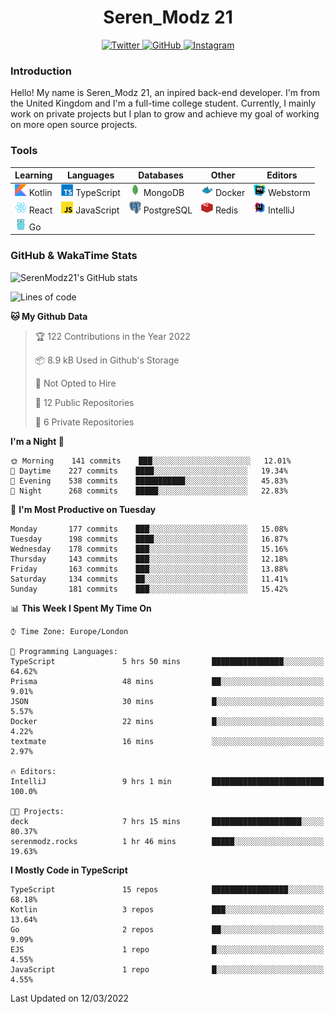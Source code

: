 <div align="center">
  <h1>Seren_Modz 21</h1>
  <a href="https://twitter.com/SerenModz21">
    <img alt="Twitter" src="https://img.shields.io/badge/twitter%20-%231DA1F2.svg?&style=for-the-badge&logo=Twitter&logoColor=white">
  </a>
  <a href="https://github.com/SerenModz21">
    <img alt="GitHub" src="https://img.shields.io/badge/github%20-%23121011.svg?&style=for-the-badge&logo=github&logoColor=white">
  </a>
  <a href="https://www.instagram.com/serenmodz21">
    <img alt="Instagram" src="https://img.shields.io/badge/instagram%20-%23E4405F.svg?&style=for-the-badge&logo=Instagram&logoColor=white">
  </a>
</div>

### Introduction

Hello! My name is Seren_Modz 21, an inpired back-end developer. I'm from the United Kingdom and I'm a full-time college student. Currently, I mainly work on private projects but I plan to grow and achieve my goal of working on more open source projects. 

### Tools

 **Learning**                                        | **Languages**                                               | **Databases**                                               | **Other**                                           | **Editors**                                                  
-----------------------------------------------------|-------------------------------------------------------------|-------------------------------------------------------------|-----------------------------------------------------|--------------------------------------------------------------
 <img width="19px" src="./assets/kotlin.svg"> Kotlin | <img width="19px" src="./assets/typescript.svg"> TypeScript | <img width="19px" src="./assets/mongodb.svg"> MongoDB       | <img width="19px" src="./assets/docker.svg"> Docker | <img width="19px" src="./assets/webstorm.svg"> Webstorm      
 <img width="19px" src="./assets/react.svg"> React   | <img width="19px" src="./assets/javascript.svg"> JavaScript | <img width="19px" src="./assets/postgresql.svg"> PostgreSQL | <img width="19px" src="./assets/redis.svg"> Redis   | <img width="19px" src="./assets/intellij-idea.svg"> IntelliJ
 <img width="19px" src="./assets/go.svg"> Go         |                                                             |                                                             |                                                     |                                                                                                               

### GitHub & WakaTime Stats

![SerenModz21's GitHub stats](https://github-readme-stats.vercel.app/api?username=SerenModz21&show_icons=true&theme=dark)

<!--START_SECTION:waka-->
![Lines of code](https://img.shields.io/badge/From%20Hello%20World%20I%27ve%20Written-41192%20lines%20of%20code-blue)

**🐱 My Github Data** 

> 🏆 122 Contributions in the Year 2022
 > 
> 📦 8.9 kB Used in Github's Storage 
 > 
> 🚫 Not Opted to Hire
 > 
> 📜 12 Public Repositories 
 > 
> 🔑 6 Private Repositories  
 > 
**I'm a Night 🦉** 

```text
🌞 Morning    141 commits    ███░░░░░░░░░░░░░░░░░░░░░░   12.01% 
🌆 Daytime    227 commits    ████░░░░░░░░░░░░░░░░░░░░░   19.34% 
🌃 Evening    538 commits    ███████████░░░░░░░░░░░░░░   45.83% 
🌙 Night      268 commits    █████░░░░░░░░░░░░░░░░░░░░   22.83%

```
📅 **I'm Most Productive on Tuesday** 

```text
Monday       177 commits    ███░░░░░░░░░░░░░░░░░░░░░░   15.08% 
Tuesday      198 commits    ████░░░░░░░░░░░░░░░░░░░░░   16.87% 
Wednesday    178 commits    ███░░░░░░░░░░░░░░░░░░░░░░   15.16% 
Thursday     143 commits    ███░░░░░░░░░░░░░░░░░░░░░░   12.18% 
Friday       163 commits    ███░░░░░░░░░░░░░░░░░░░░░░   13.88% 
Saturday     134 commits    ██░░░░░░░░░░░░░░░░░░░░░░░   11.41% 
Sunday       181 commits    ███░░░░░░░░░░░░░░░░░░░░░░   15.42%

```


📊 **This Week I Spent My Time On** 

```text
⌚︎ Time Zone: Europe/London

💬 Programming Languages: 
TypeScript               5 hrs 50 mins       ████████████████░░░░░░░░░   64.62% 
Prisma                   48 mins             ██░░░░░░░░░░░░░░░░░░░░░░░   9.01% 
JSON                     30 mins             █░░░░░░░░░░░░░░░░░░░░░░░░   5.57% 
Docker                   22 mins             █░░░░░░░░░░░░░░░░░░░░░░░░   4.22% 
textmate                 16 mins             ░░░░░░░░░░░░░░░░░░░░░░░░░   2.97%

🔥 Editors: 
IntelliJ                 9 hrs 1 min         █████████████████████████   100.0%

🐱‍💻 Projects: 
deck                     7 hrs 15 mins       ████████████████████░░░░░   80.37% 
serenmodz.rocks          1 hr 46 mins        █████░░░░░░░░░░░░░░░░░░░░   19.63%

```

**I Mostly Code in TypeScript** 

```text
TypeScript               15 repos            █████████████████░░░░░░░░   68.18% 
Kotlin                   3 repos             ███░░░░░░░░░░░░░░░░░░░░░░   13.64% 
Go                       2 repos             ██░░░░░░░░░░░░░░░░░░░░░░░   9.09% 
EJS                      1 repo              █░░░░░░░░░░░░░░░░░░░░░░░░   4.55% 
JavaScript               1 repo              █░░░░░░░░░░░░░░░░░░░░░░░░   4.55%

```



 Last Updated on 12/03/2022
<!--END_SECTION:waka-->
